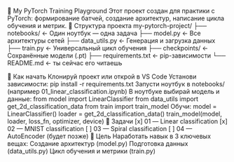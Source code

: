 🔬 My PyTorch Training Playground
Этот проект создан для практики с PyTorch: формирование батчей, создание архитектур, написание цикла обучения и метрик.
📁 Структура проекта
my-pytorch-project/ 
├── notebooks/ ← Один ноутбук — одна задача 
├── model.py ← Все архитектуры сетей 
├── data_utils.py ← Генерация и загрузка данных 
├── train.py ← Универсальный цикл обучения 
├── checkpoints/ ← Сохранённые модели (.pt) 
├── requirements.txt ← pip-зависимости 
└── README.md ← ты сейчас его читаешь 

🚀 Как начать
Клонируй проект или открой в VS Code
Установи зависимости:
pip install -r requirements.txt 
Запусти ноутбук в notebooks/ (например 01_linear_classification.ipynb)
В ноутбуке выбирай модель и данные:
from model import LinearClassifier from data_utils import get_2d_classification_data from train import train_model 
Обучи:
model = LinearClassifier() loader = get_2d_classification_data() train_model(model, loader, loss_fn, optimizer, device) 
🧪 Задачи
[x] 01 — Linear classification
[x] 02 — MNIST classification
[ ] 03 — Spiral classification
[ ] 04 — AutoEncoder (будет позже)
🧠 Цель
Наработать навык в 3 ключевых вещах:
Создание архитектур (model.py)
Подготовка данных (data_utils.py)
Цикл обучения и метрики (train.py)